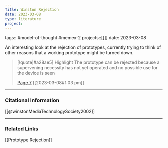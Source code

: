 ```yaml
---
Title: Winston Rejection
date: 2023-03-08
type: literature
project:
---
```

tags:: #model-of-thought #memex-2
projects::[[]]
date: 2023-03-08

An interesting look at the rejection of prototypes, currently trying to think of other reasons that a working prototype might be turned down.

> [!quote|#a28ae5] Highlight
> The prototype can be rejected because a supervening necessity has not yet operated and no possible use for the device is seen
>
> [Page 7](zotero://open-pdf/library/items/IUN3NHAA?page=7) [[2023-03-08#1:03 pm]]

---
### Citational Information

[[@winstonMediaTechnologySociety2002]]

---

### Related Links

[[Prototype Rejection]]